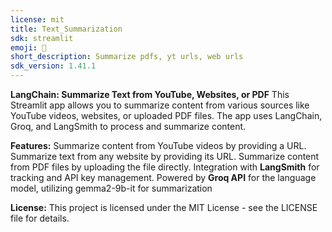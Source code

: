 ```yaml
---
license: mit
title: Text_Summarization
sdk: streamlit
emoji: 👀
short_description: Summarize pdfs, yt urls, web urls
sdk_version: 1.41.1
---
```

**LangChain: Summarize Text from YouTube, Websites, or PDF**
This Streamlit app allows you to summarize content from various sources like YouTube videos, websites, or uploaded PDF files. The app uses LangChain, Groq, and LangSmith to process and summarize content.

**Features:**
Summarize content from YouTube videos by providing a URL.
Summarize text from any website by providing its URL.
Summarize content from PDF files by uploading the file directly.
Integration with **LangSmith** for tracking and API key management.
Powered by **Groq API** for the language model, utilizing gemma2-9b-it for summarization

**License:**
This project is licensed under the MIT License - see the LICENSE file for details.

